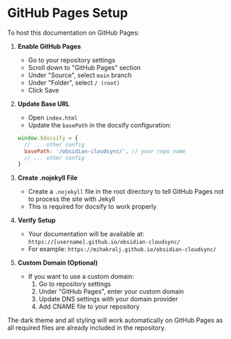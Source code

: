 # GitHub Pages Setup

To host this documentation on GitHub Pages:

1. **Enable GitHub Pages**
   - Go to your repository settings
   - Scroll down to "GitHub Pages" section
   - Under "Source", select `main` branch
   - Under "Folder", select `/ (root)`
   - Click Save

2. **Update Base URL**
   - Open `index.html`
   - Update the `basePath` in the docsify configuration:
   ```js
   window.$docsify = {
     // ... other config
     basePath: '/obsidian-cloudsync/', // your repo name
     // ... other config
   }
   ```

3. **Create .nojekyll File**
   - Create a `.nojekyll` file in the root directory to tell GitHub Pages not to process the site with Jekyll
   - This is required for docsify to work properly

4. **Verify Setup**
   - Your documentation will be available at:
   `https://[username].github.io/obsidian-cloudsync/`
   - For example: `https://mihakralj.github.io/obsidian-cloudsync/`

5. **Custom Domain (Optional)**
   - If you want to use a custom domain:
     1. Go to repository settings
     2. Under "GitHub Pages", enter your custom domain
     3. Update DNS settings with your domain provider
     4. Add CNAME file to your repository

The dark theme and all styling will work automatically on GitHub Pages as all required files are already included in the repository.
